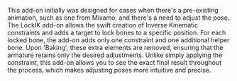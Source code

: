 This add-on initially was designed for cases when there's a pre-existing animation, such as one from Mixamo, and there's a need to adjust the pose. 
The LockIK add-on allows the swift creation of Inverse Kinematic constraints and adds a target to lock bones to a specific position. 
For each locked bone, the add-on adds only one constraint and one additional helper bone. 
Upon 'Baking', these extra elements are removed, ensuring that the armature retains only the desired adjustments. 
Unlike simply applying the constraint, this add-on allows you to see the exact final result throughout the process, which makes adjusting poses more intuitive and precise.
